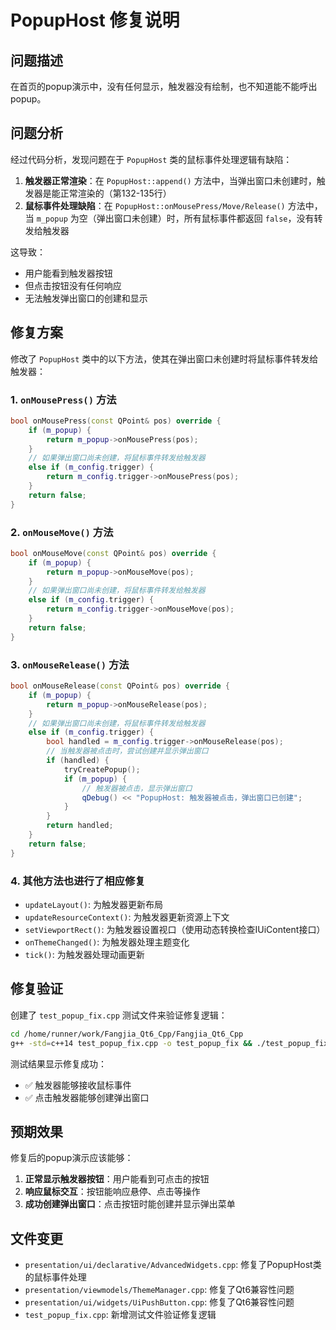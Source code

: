 # PopupHost 修复说明

## 问题描述
在首页的popup演示中，没有任何显示，触发器没有绘制，也不知道能不能呼出popup。

## 问题分析
经过代码分析，发现问题在于 `PopupHost` 类的鼠标事件处理逻辑有缺陷：

1. **触发器正常渲染**：在 `PopupHost::append()` 方法中，当弹出窗口未创建时，触发器是能正常渲染的（第132-135行）
2. **鼠标事件处理缺陷**：在 `PopupHost::onMousePress/Move/Release()` 方法中，当 `m_popup` 为空（弹出窗口未创建）时，所有鼠标事件都返回 `false`，没有转发给触发器

这导致：
- 用户能看到触发器按钮
- 但点击按钮没有任何响应
- 无法触发弹出窗口的创建和显示

## 修复方案
修改了 `PopupHost` 类中的以下方法，使其在弹出窗口未创建时将鼠标事件转发给触发器：

### 1. `onMousePress()` 方法
```cpp
bool onMousePress(const QPoint& pos) override {
    if (m_popup) {
        return m_popup->onMousePress(pos);
    }
    // 如果弹出窗口尚未创建，将鼠标事件转发给触发器
    else if (m_config.trigger) {
        return m_config.trigger->onMousePress(pos);
    }
    return false;
}
```

### 2. `onMouseMove()` 方法
```cpp
bool onMouseMove(const QPoint& pos) override {
    if (m_popup) {
        return m_popup->onMouseMove(pos);
    }
    // 如果弹出窗口尚未创建，将鼠标事件转发给触发器
    else if (m_config.trigger) {
        return m_config.trigger->onMouseMove(pos);
    }
    return false;
}
```

### 3. `onMouseRelease()` 方法
```cpp
bool onMouseRelease(const QPoint& pos) override {
    if (m_popup) {
        return m_popup->onMouseRelease(pos);
    }
    // 如果弹出窗口尚未创建，将鼠标事件转发给触发器
    else if (m_config.trigger) {
        bool handled = m_config.trigger->onMouseRelease(pos);
        // 当触发器被点击时，尝试创建并显示弹出窗口
        if (handled) {
            tryCreatePopup();
            if (m_popup) {
                // 触发器被点击，显示弹出窗口
                qDebug() << "PopupHost: 触发器被点击，弹出窗口已创建";
            }
        }
        return handled;
    }
    return false;
}
```

### 4. 其他方法也进行了相应修复
- `updateLayout()`: 为触发器更新布局
- `updateResourceContext()`: 为触发器更新资源上下文  
- `setViewportRect()`: 为触发器设置视口（使用动态转换检查IUiContent接口）
- `onThemeChanged()`: 为触发器处理主题变化
- `tick()`: 为触发器处理动画更新

## 修复验证
创建了 `test_popup_fix.cpp` 测试文件来验证修复逻辑：

```bash
cd /home/runner/work/Fangjia_Qt6_Cpp/Fangjia_Qt6_Cpp
g++ -std=c++14 test_popup_fix.cpp -o test_popup_fix && ./test_popup_fix
```

测试结果显示修复成功：
- ✅ 触发器能够接收鼠标事件
- ✅ 点击触发器能够创建弹出窗口

## 预期效果
修复后的popup演示应该能够：
1. **正常显示触发器按钮**：用户能看到可点击的按钮
2. **响应鼠标交互**：按钮能响应悬停、点击等操作
3. **成功创建弹出窗口**：点击按钮时能创建并显示弹出菜单

## 文件变更
- `presentation/ui/declarative/AdvancedWidgets.cpp`: 修复了PopupHost类的鼠标事件处理
- `presentation/viewmodels/ThemeManager.cpp`: 修复了Qt6兼容性问题
- `presentation/ui/widgets/UiPushButton.cpp`: 修复了Qt6兼容性问题
- `test_popup_fix.cpp`: 新增测试文件验证修复逻辑